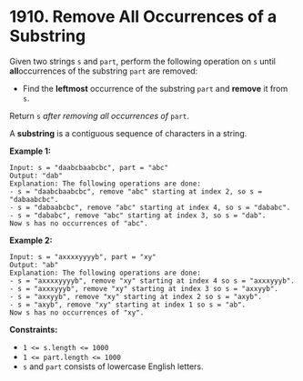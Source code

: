 # 1910. Remove All Occurrences of a Substring

Given two strings `s` and `part`, perform the following operation on `s` until **all**occurrences of the substring `part` are removed:

- Find the **leftmost** occurrence of the substring `part` and **remove** it from `s`.

Return `s` *after removing all occurrences of* `part`.

A **substring** is a contiguous sequence of characters in a string.

 

**Example 1:**

```
Input: s = "daabcbaabcbc", part = "abc"
Output: "dab"
Explanation: The following operations are done:
- s = "daabcbaabcbc", remove "abc" starting at index 2, so s = "dabaabcbc".
- s = "dabaabcbc", remove "abc" starting at index 4, so s = "dababc".
- s = "dababc", remove "abc" starting at index 3, so s = "dab".
Now s has no occurrences of "abc".
```

**Example 2:**

```
Input: s = "axxxxyyyyb", part = "xy"
Output: "ab"
Explanation: The following operations are done:
- s = "axxxxyyyyb", remove "xy" starting at index 4 so s = "axxxyyyb".
- s = "axxxyyyb", remove "xy" starting at index 3 so s = "axxyyb".
- s = "axxyyb", remove "xy" starting at index 2 so s = "axyb".
- s = "axyb", remove "xy" starting at index 1 so s = "ab".
Now s has no occurrences of "xy".
```

 

**Constraints:**

- `1 <= s.length <= 1000`
- `1 <= part.length <= 1000`
- `s` and `part` consists of lowercase English letters.